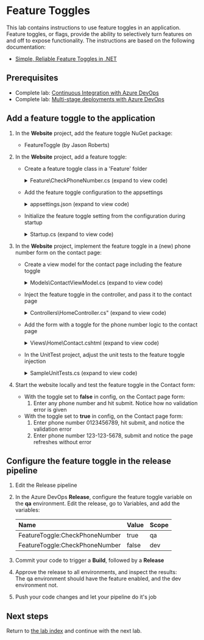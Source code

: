 # Feature Toggles

This lab contains instructions to use feature toggles in an application.
Feature toggles, or flags, provide the ability to selectively turn features on and off to expose functionality.
The instructions are based on the following documentation:

- [Simple, Reliable Feature Toggles in .NET](http://jason-roberts.github.io/FeatureToggle.Docs/)

## Prerequisites

- Complete lab: [Continuous Integration with Azure DevOps](../azure-devops-project/README.md)
- Complete lab: [Multi-stage deployments with Azure DevOps](../multi-stage-deployments/README.md)

## Add a feature toggle to the application

1. In the **Website** project, add the feature toggle NuGet package:
    - FeatureToggle (by Jason Roberts)

1. In the **Website** project, add a feature toggle:
    - Create a feature toggle class in a 'Feature' folder 
        <details><summary>Feature\CheckPhoneNumber.cs (expand to view code)</summary>

        ```csharp
        using FeatureToggle;

        namespace aspnet_core_dotnet_core.Features
        {
            public class CheckPhoneNumber : SimpleFeatureToggle { }
        }
        ```
        </details>

    - Add the feature toggle configuration to the appsettings
        <details><summary>appsettings.json (expand to view code)</summary>

        ```json
        {
            "FeatureToggle": {
                "CheckPhoneNumber": false
            }
            ...
        }
        ```
        </details>

    - Initialize the feature toggle setting from the configuration during startup

        <details><summary>Startup.cs (expand to view code)</summary>

            ```csharp
            // This method gets called by the runtime. Use this method to add services to the container.
            public void ConfigureServices(IServiceCollection services)
            {
                // Set provider config so file is read from content root path
                var provider = new AppSettingsProvider { Configuration = Configuration };

                // Add your feature here
                services.AddSingleton(new CheckPhoneNumber { ToggleValueProvider = provider });
                ...
            }
            ```
        </details>

1. In the **Website** project, implement the feature toggle in a (new) phone number form on the contact page:
      - Create a view model for the contact page including the feature toggle

        <details><summary>Models\ContactViewModel.cs (expand to view code)</summary>

            ```csharp
            using FeatureToggle;

            namespace aspnet_core_dotnet_core.Models
            {
                public class ContactViewModel
                {
                    public IFeatureToggle CheckPhoneNumber { get; set; }

                    public string Name { get; set; }

                    public int? PhoneNumber { get; set; }
                }
            }
            ```
        </details>

    - Inject the feature toggle in the controller, and pass it to the contact page

        <details><summary>Controllers\HomeController.cs" (expand to view code)</summary>

            ```csharp
            public class HomeController : Controller
            {
                private readonly CheckPhoneNumber _checkPhoneNumber;
           
                protected HomeController()
                {
                }

                public HomeController(CheckPhoneNumber checkPhoneNumber)
                {
                    _checkPhoneNumber = checkPhoneNumber;
                }

                ...

                public IActionResult Contact()
                {
                    ...
                    // return a contact view model including the toggle setting
                    return View(new ContactViewModel { CheckPhoneNumber = _checkPhoneNumber });
                }

                ...
            }
            ```
        </details>

    - Add the form with a toggle for the phone number logic to the contact page
        <details><summary>Views\Home\Contact.cshtml (expand to view code)</summary>

            ```csharp
            @model aspnet_core_dotnet_core.Models.ContactViewModel

            ...

            <form asp-action="Contact">
                <div asp-validation-summary="ModelOnly" class="text-danger"></div>
                <div class="form-group">
                    <label asp-for="Name" class="control-label"></label>
                    <input asp-for="Name" class="form-control" />
                    <span asp-validation-for="Name" class="text-danger"></span>
                </div>
                <div class="form-group">
                    <label asp-for="PhoneNumber" class="control-label"></label>

                    @if (Model.CheckPhoneNumber.FeatureEnabled)
                    {
                        @Html.TextBoxFor(m => m.PhoneNumber, new { @class = "form-control", placeholder = "555-555-5555", type = "tel", pattern = "\\d{3}[\\-]\\d{3}[\\-]\\d{4}", id = "phone" })
                    }
                    else
                    {
                        @Html.TextBoxFor(m => m.PhoneNumber, new { @class = "form-control", placeholder = "Phone Number", id = "phone" })
                    }

                    <span asp-validation-for="PhoneNumber" class="text-danger"></span>
                </div>
                <div class="form-group">
                    <input id="submit" type="submit" value="Create" class="btn btn-default" />
                </div>
            </form>
            ```
        </details>

    - In the UnitTest project, adjust the unit tests to the feature toggle injection

        <details><summary>SampleUnitTests.cs (expand to view code)</summary>

            ```csharp
            public void IndexPageTest()
            {
                var controller = new HomeController(null);
            ...
            public void AboutPageTest()
            {
                var controller = new HomeController(null);
            ...
            public void ContactPageTest()
            {
                var controller = new HomeController(null);
            ```
        </details>

1. Start the website locally and test the feature toggle in the Contact form:
    - With the toggle set to **false** in config, on the Contact page form:
      1. Enter any phone number and hit submit. Notice how no validation error is given
    - With the toggle set to **true** in config, on the Contact page form:
        1. Enter phone number 0123456789, hit submit, and notice the validation error
        1. Enter phone number 123-123-5678, submit and notice the page refreshes without error

## Configure the feature toggle in the release pipeline

1. Edit the Release pipeline

1. In the Azure DevOps **Release**, configure the feature toggle variable on the **qa** environment.
Edit the release, go to Variables, and add the variables:

    |Name                          |Value|Scope|
    |:-----------------------------|:----|:----|
    |FeatureToggle:CheckPhoneNumber|true |qa   |
    |FeatureToggle:CheckPhoneNumber|false|dev  |

1. Commit your code to trigger a **Build**, followed by a **Release**

1. Approve the release to all environments, and inspect the results:\
The qa environment should have the feature enabled, and the dev environment not.

1. Push your code changes and let your pipeline do it's job

## Next steps
Return to [the lab index](../README.md) and continue with the next lab.